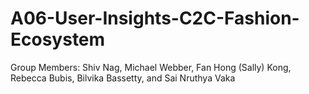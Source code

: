 # A06-User-Insights-C2C-Fashion-Ecosystem

Group Members: Shiv Nag, Michael Webber, Fan Hong (Sally) Kong, Rebecca Bubis, Bilvika Bassetty, and Sai Nruthya Vaka
